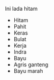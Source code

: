 Ini lada hitam

* Hitam
* Pahit
* Keras
* Bulat
* Kerja
* Indra
* Bayu
* Agris ganteng 
* Bayu marah
